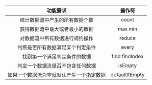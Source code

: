 |                 功能需求                 |     操作符     |
| :--------------------------------------: | :------------: |
|      统计数据流中产生的所有数据个数      |     count      |
|      获得数据流中最大或者最小的数据      |    max min     |
|      对数据流中所有数据进行规约操作      |     reduce     |
|     判断是否所有数据满足某个判定条件     |     every      |
|       找到第一个满足判定条件的数据       | find findIndex |
|     判定一个数据流是否不包含任何数据     |    isEmpty     |
| 如果一个数据流为空就默认产生一个指定数据 | defaultIfEmpty |

